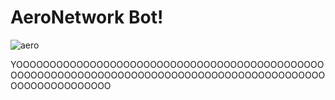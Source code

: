 # AeroNetwork Bot!
![aero](https://user-images.githubusercontent.com/69859777/131995681-b3a13ea5-b082-43a8-aa9a-4587a7897f62.png)

YOOOOOOOOOOOOOOOOOOOOOOOOOOOOOOOOOOOOOOOOOOOOOOOOOOOOOOOOOOOOOOOOOOOOOOOOOOOOOOOOOOOOOOOOOOOOOOOOOOOOOOOOOOOO
